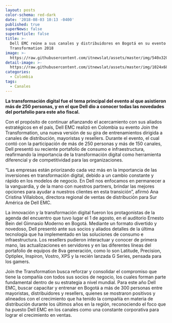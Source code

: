 ```yaml
---
layout: posts
color-schema: red-dark
date: '2018-08-03 10:13 -0400'
published: true
superNews: false
superArticle: false
title: >-
  Dell EMC reúne a sus canales y distribuidores en Bogotá en su evento Join The
  Transformation 2018
image: >-
  https://raw.githubusercontent.com/itnewslat/assets/master/img/540x320/DELL-Canvas-p.jpg
detail-image: >-
  https://raw.githubusercontent.com/itnewslat/assets/master/img/1024x680/DELL-Canvas-g.jpg
categories:
  - Colombia
tags:
  - Canales
---
```

**La transformación digital fue el tema principal del evento al que asistieron más de 250 personas, y en el que Dell dio a conocer todas las novedades del portafolio para este año fiscal.** 

Con el propósito de continuar afianzando el acercamiento con sus aliados estratégicos en el país, Dell EMC realizó en Colombia su evento Join the Transformation, una nueva versión de su gira de entrenamientos dirigida a canales de distribución, mayoristas y resellers. Durante el evento, el cual contó con la participación de más de 250 personas y más de 150 canales, Dell presentó su reciente portafolio de consumo e infraestructura, reafirmando la importancia de la transformación digital como herramienta diferencial y de competitividad para las organizaciones.

“Las empresas están priorizando cada vez más en la importancia de las inversiones en transformación digital, debido a un cambio constante y rápido en los modelos de negocio. En Dell nos enfocamos en permanecer a la vanguardia, y de la mano con nuestros partners, brindar las mejores opciones para ayudar a nuestros clientes en esta transición”, afirmó Ana Cristina Villalobos, directora regional de ventas de distribución para Sur América de Dell EMC.

La innovación y la transformación digital fueron los protagonistas de la agenda del encuentro que tuvo lugar el 1 de agosto, en el auditorio Ernesto Bein del Gimnasio Moderno en Bogotá. Mediante un formato divertido y novedoso, Dell presentó ante sus socios y aliados detalles de la última tecnología que ha implementado en las soluciones de consumo e infraestructura. Los resellers pudieron interactuar y conocer de primera mano, las actualizaciones en servidores y en las diferentes líneas del portafolio de equipos de 8va generación, como lo son Latitude, Precision, Optiplex, Inspiron, Vostro, XPS y la recién lanzada G Series, pensada para los gamers. 

Join the Transformation busca reforzar y consolidar el compromiso que tiene la compañía con todos sus socios de negocio, los cuales forman parte fundamental dentro de su estrategia a nivel mundial. Para este año Dell EMC, buscar capacitar y entrenar en Bogotá a más de 300 personas entre mayoristas, distribuidores y resellers, quienes se mostraron positivos y alineados con el crecimiento que ha tenido la compañía en materia de distribución durante los últimos años en la región, reconociendo el foco que ha puesto Dell EMC en los canales como una constante corporativa para lograr el crecimiento en ventas.
